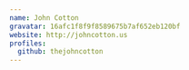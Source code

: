 ```yaml
---
name: John Cotton
gravatar: 16afc1f8f9f8589675b7af652eb120bf
website: http://johncotton.us
profiles:
  github: thejohncotton
---
```

